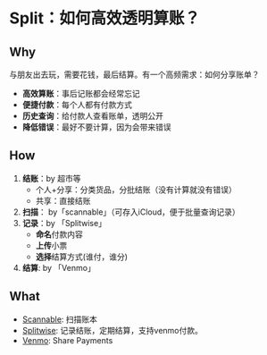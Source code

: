 # Split：如何高效透明算账？

## Why

与朋友出去玩，需要花钱，最后结算。有一个高频需求：如何分享账单？

- **高效算账**：事后记账都会经常忘记
- **便捷付款**：每个人都有付款方式
- **历史查询**：给付款人查看账单，透明公开
- **降低错误**：最好不要计算，因为会带来错误


## How


1. **结账**：by 超市等
	- 个人+分享：分类货品，分批结账（没有计算就没有错误）
	- 共享：直接结账
2. **扫描**： by「scannable」（可存入iCloud，便于批量查询记录）
3. **记录**：by 「Splitwise」
	- **命名**付款内容
	- **上传**小票
	- **选择**结算方式(谁付，谁分) 
4. **结算**: by 「Venmo」



## What

- [Scannable](https://evernote.com/products/scannable): 扫描账本
- [Splitwise](https://www.splitwise.com/): 记录结账，定期结算，支持venmo付款。
- [Venmo](https://venmo.com/): Share Payments